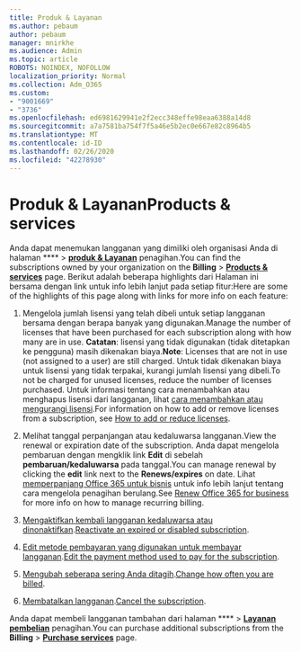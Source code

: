```yaml
---
title: Produk & Layanan
ms.author: pebaum
author: pebaum
manager: mnirkhe
ms.audience: Admin
ms.topic: article
ROBOTS: NOINDEX, NOFOLLOW
localization_priority: Normal
ms.collection: Adm_O365
ms.custom:
- "9001669"
- "3736"
ms.openlocfilehash: ed6981629941e2f2ecc348effe98eaa6388a14d8
ms.sourcegitcommit: a7a7581ba754f7f5a46e5b2ec0e667e82c8964b5
ms.translationtype: MT
ms.contentlocale: id-ID
ms.lasthandoff: 02/26/2020
ms.locfileid: "42278930"
---
```

# <a name="products--services"></a><span data-ttu-id="1d706-102">Produk & Layanan</span><span class="sxs-lookup"><span data-stu-id="1d706-102">Products & services</span></span>

<span data-ttu-id="1d706-103">Anda dapat menemukan langganan yang dimiliki oleh organisasi Anda di halaman \*\*\*\* > [**produk & Layanan**](https://go.microsoft.com/fwlink/p/?linkid=842054) penagihan.</span><span class="sxs-lookup"><span data-stu-id="1d706-103">You can find the subscriptions owned by your organization on the **Billing** > [**Products & services**](https://go.microsoft.com/fwlink/p/?linkid=842054) page.</span></span> <span data-ttu-id="1d706-104">Berikut adalah beberapa highlights dari Halaman ini bersama dengan link untuk info lebih lanjut pada setiap fitur:</span><span class="sxs-lookup"><span data-stu-id="1d706-104">Here are some of the highlights of this page along with links for more info on each feature:</span></span>

1. <span data-ttu-id="1d706-105">Mengelola jumlah lisensi yang telah dibeli untuk setiap langganan bersama dengan berapa banyak yang digunakan.</span><span class="sxs-lookup"><span data-stu-id="1d706-105">Manage the number of licenses that have been purchased for each subscription along with how many are in use.</span></span>  <span data-ttu-id="1d706-106">**Catatan**: lisensi yang tidak digunakan (tidak ditetapkan ke pengguna) masih dikenakan biaya.</span><span class="sxs-lookup"><span data-stu-id="1d706-106">**Note**: Licenses that are not in use (not assigned to a user) are still charged.</span></span>  <span data-ttu-id="1d706-107">Untuk tidak dikenakan biaya untuk lisensi yang tidak terpakai, kurangi jumlah lisensi yang dibeli.</span><span class="sxs-lookup"><span data-stu-id="1d706-107">To not be charged for unused licenses, reduce the number of licenses purchased.</span></span> <span data-ttu-id="1d706-108">Untuk informasi tentang cara menambahkan atau menghapus lisensi dari langganan, lihat [cara menambahkan atau mengurangi lisensi](https://docs.microsoft.com/alchemyinsights/how-to-add-or-reduce-licenses).</span><span class="sxs-lookup"><span data-stu-id="1d706-108">For information on how to add or remove licenses from a subscription, see [How to add or reduce licenses](https://docs.microsoft.com/alchemyinsights/how-to-add-or-reduce-licenses).</span></span>

2. <span data-ttu-id="1d706-109">Melihat tanggal perpanjangan atau kedaluwarsa langganan.</span><span class="sxs-lookup"><span data-stu-id="1d706-109">View the renewal or expiration date of the subscription.</span></span>  <span data-ttu-id="1d706-110">Anda dapat mengelola pembaruan dengan mengklik link **Edit** di sebelah **pembaruan/kedaluwarsa** pada tanggal.</span><span class="sxs-lookup"><span data-stu-id="1d706-110">You can manage renewal by clicking the **edit** link next to the **Renews/expires** on date.</span></span>  <span data-ttu-id="1d706-111">Lihat [memperpanjang Office 365 untuk bisnis](https://go.microsoft.com/fwlink/?linkid=2119216) untuk info lebih lanjut tentang cara mengelola penagihan berulang.</span><span class="sxs-lookup"><span data-stu-id="1d706-111">See [Renew Office 365 for business](https://go.microsoft.com/fwlink/?linkid=2119216) for more info on how to manage recurring billing.</span></span>

3. <span data-ttu-id="1d706-112">[Mengaktifkan kembali langganan kedaluwarsa atau dinonaktifkan](https://go.microsoft.com/fwlink/?linkid=2117519).</span><span class="sxs-lookup"><span data-stu-id="1d706-112">[Reactivate an expired or disabled subscription](https://go.microsoft.com/fwlink/?linkid=2117519).</span></span>

4. <span data-ttu-id="1d706-113">[Edit metode pembayaran yang digunakan untuk membayar langganan](https://go.microsoft.com/fwlink/?linkid=2117167).</span><span class="sxs-lookup"><span data-stu-id="1d706-113">[Edit the payment method used to pay for the subscription](https://go.microsoft.com/fwlink/?linkid=2117167).</span></span>

5. <span data-ttu-id="1d706-114">[Mengubah seberapa sering Anda ditagih](https://go.microsoft.com/fwlink/?linkid=2119112).</span><span class="sxs-lookup"><span data-stu-id="1d706-114">[Change how often you are billed](https://go.microsoft.com/fwlink/?linkid=2119112).</span></span>

6. <span data-ttu-id="1d706-115">[Membatalkan langganan](https://go.microsoft.com/fwlink/?linkid=2119113).</span><span class="sxs-lookup"><span data-stu-id="1d706-115">[Cancel the subscription](https://go.microsoft.com/fwlink/?linkid=2119113).</span></span>

<span data-ttu-id="1d706-116">Anda dapat membeli langganan tambahan dari halaman \*\*\*\* > [**Layanan pembelian**](https://go.microsoft.com/fwlink/p/?linkid=868433) penagihan.</span><span class="sxs-lookup"><span data-stu-id="1d706-116">You can purchase additional subscriptions from the **Billing** > [**Purchase services**](https://go.microsoft.com/fwlink/p/?linkid=868433) page.</span></span>
